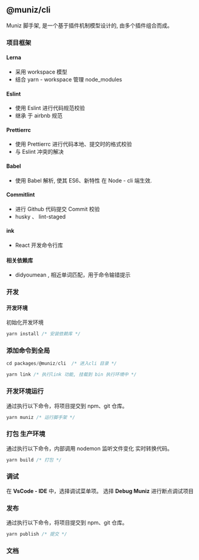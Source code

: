 ## @muniz/cli

Muniz 脚手架, 是一个基于插件机制模型设计的, 由多个插件组合而成。

### 项目框架

#### Lerna

- 采用 workspace 模型
- 结合 yarn - workspace 管理 node_modules

#### Eslint

- 使用 Eslint 进行代码规范校验
- 继承 于 airbnb 规范

#### Prettierrc

- 使用 Prettierrc 进行代码本地、提交时的格式校验
- 与 Eslint 冲突的解决

#### Babel

- 使用 Babel 解析, 使其 ES6、新特性 在 Node - cli 端生效.

#### Commitlint

- 进行 Github 代码提交 Commit 校验
- husky 、 lint-staged

#### ink

- React 开发命令行库

#### 相关依赖库

- didyoumean , 相近单词匹配，用于命令输错提示

### 开发

#### 开发环境

初始化开发环境

```js
yarn install /* 安装依赖库 */
```

### 添加命令到全局

```js
cd packages/@muniz/cli  /* 进入cli 目录 */

yarn link /* 执行link 功能, 挂载到 bin 执行环境中 */
```

### 开发环境运行

通过执行以下命令，将项目提交到 npm、git 仓库。

```js
yarn muniz /* 运行脚手架 */
```

### 打包 生产环境

通过执行以下命令，内部调用 nodemon 监听文件变化 实时转换代码。

```js
yarn build /* 打包 */
```

### 调试

在 **VsCode - IDE** 中，选择调试菜单项。 选择 **Debug Muniz** 进行断点调试项目

### 发布

通过执行以下命令，将项目提交到 npm、git 仓库。

```js
yarn publish /* 提交 */
```

### 文档
